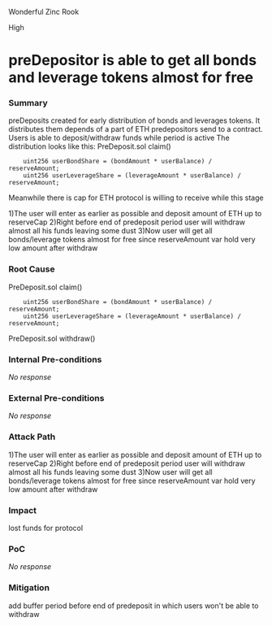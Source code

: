 Wonderful Zinc Rook

High

# preDepositor is able to get all bonds and leverage tokens almost for free

### Summary

preDeposits created for early distribution of bonds and leverages tokens. It distributes them depends of a part of ETH predepositors send to a contract.
Users is able to deposit/withdraw funds while period is active
The distribution looks like this: PreDeposit.sol claim()
```solidity
    uint256 userBondShare = (bondAmount * userBalance) / reserveAmount;
    uint256 userLeverageShare = (leverageAmount * userBalance) / reserveAmount;
```
Meanwhile there is cap for ETH protocol is willing to receive while this stage

1)The user will enter as earlier as possible and deposit amount of ETH up to reserveCap
2)Right before end of predeposit period user will withdraw almost all his funds leaving some dust
3)Now user will get all bonds/leverage tokens almost for free since reserveAmount var hold very low amount after withdraw

### Root Cause

PreDeposit.sol claim()
```solidity
    uint256 userBondShare = (bondAmount * userBalance) / reserveAmount;
    uint256 userLeverageShare = (leverageAmount * userBalance) / reserveAmount;
```
PreDeposit.sol withdraw()

### Internal Pre-conditions

_No response_

### External Pre-conditions

_No response_

### Attack Path

1)The user will enter as earlier as possible and deposit amount of ETH up to reserveCap
2)Right before end of predeposit period user will withdraw almost all his funds leaving some dust
3)Now user will get all bonds/leverage tokens almost for free since reserveAmount var hold very low amount after withdraw

### Impact

lost funds for protocol

### PoC

_No response_

### Mitigation

add buffer period before end of predeposit in which users won't be able to withdraw